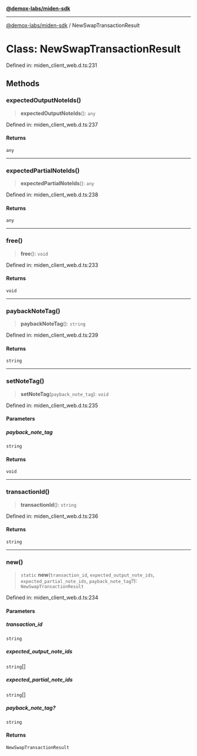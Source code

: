 [**@demox-labs/miden-sdk**](../README.md)

***

[@demox-labs/miden-sdk](../README.md) / NewSwapTransactionResult

# Class: NewSwapTransactionResult

Defined in: miden\_client\_web.d.ts:231

## Methods

### expectedOutputNoteIds()

> **expectedOutputNoteIds**(): `any`

Defined in: miden\_client\_web.d.ts:237

#### Returns

`any`

***

### expectedPartialNoteIds()

> **expectedPartialNoteIds**(): `any`

Defined in: miden\_client\_web.d.ts:238

#### Returns

`any`

***

### free()

> **free**(): `void`

Defined in: miden\_client\_web.d.ts:233

#### Returns

`void`

***

### paybackNoteTag()

> **paybackNoteTag**(): `string`

Defined in: miden\_client\_web.d.ts:239

#### Returns

`string`

***

### setNoteTag()

> **setNoteTag**(`payback_note_tag`): `void`

Defined in: miden\_client\_web.d.ts:235

#### Parameters

##### payback\_note\_tag

`string`

#### Returns

`void`

***

### transactionId()

> **transactionId**(): `string`

Defined in: miden\_client\_web.d.ts:236

#### Returns

`string`

***

### new()

> `static` **new**(`transaction_id`, `expected_output_note_ids`, `expected_partial_note_ids`, `payback_note_tag`?): `NewSwapTransactionResult`

Defined in: miden\_client\_web.d.ts:234

#### Parameters

##### transaction\_id

`string`

##### expected\_output\_note\_ids

`string`[]

##### expected\_partial\_note\_ids

`string`[]

##### payback\_note\_tag?

`string`

#### Returns

`NewSwapTransactionResult`
